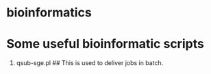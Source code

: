 # bioinformatics

Some useful bioinformatic scripts
=============
1. qsub-sge.pl   ## This is used to deliver jobs in batch.
